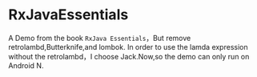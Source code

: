 # RxJavaEssentials

A Demo from the book `RxJava Essentials`，But remove retrolambd,Butterknife,and lombok.
In order to use the lamda expression without the retrolambd，I choose Jack.Now,so the
demo can only run on Android N.

